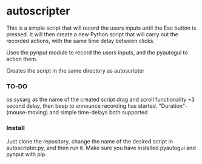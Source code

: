  autoscripter
==============

This is a simple script that will record the users inputs until the Esc button is pressed. It will then create a new Python script that will carry out the recorded actions, with the same time delay between clicks.

Uses the pynput module to record the users inputs, and the pyautogui to action them.

Creates the script in the same directory as autoscripter

### TO-DO ###

os.sysarg as the name of the created script
drag and scroll functionality
~3 second delay, then beep to announce recording has started.
"Duration"- (mouse-moving) and simple time-delays both supported

### Install ###

Just clone the repository, change the name of the desired script in autoscripter.py, and then run it. Make sure you have installed pyautogui and pynput with pip.

